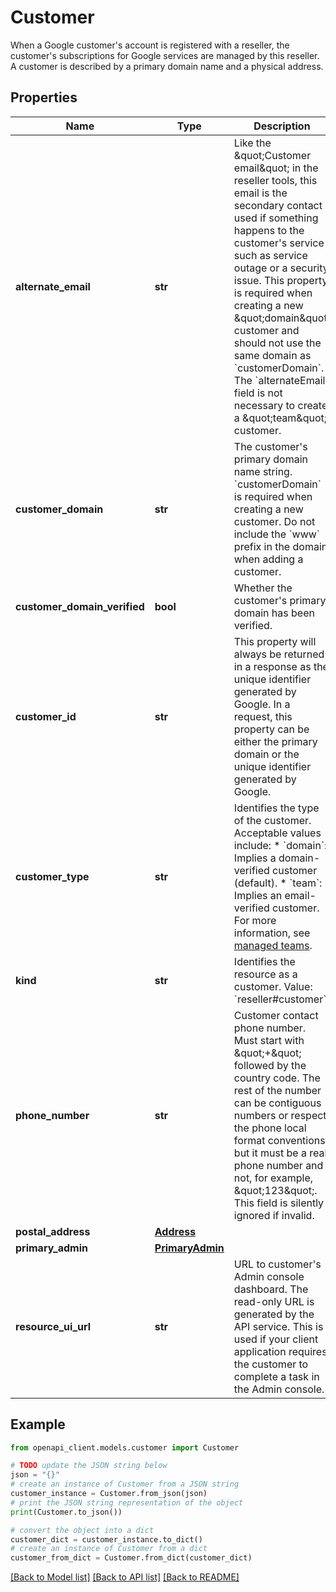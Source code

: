 # Customer

When a Google customer's account is registered with a reseller, the customer's subscriptions for Google services are managed by this reseller. A customer is described by a primary domain name and a physical address.

## Properties

Name | Type | Description | Notes
------------ | ------------- | ------------- | -------------
**alternate_email** | **str** | Like the \&quot;Customer email\&quot; in the reseller tools, this email is the secondary contact used if something happens to the customer&#39;s service such as service outage or a security issue. This property is required when creating a new \&quot;domain\&quot; customer and should not use the same domain as &#x60;customerDomain&#x60;. The &#x60;alternateEmail&#x60; field is not necessary to create a \&quot;team\&quot; customer. | [optional] 
**customer_domain** | **str** | The customer&#39;s primary domain name string. &#x60;customerDomain&#x60; is required when creating a new customer. Do not include the &#x60;www&#x60; prefix in the domain when adding a customer. | [optional] 
**customer_domain_verified** | **bool** | Whether the customer&#39;s primary domain has been verified. | [optional] 
**customer_id** | **str** | This property will always be returned in a response as the unique identifier generated by Google. In a request, this property can be either the primary domain or the unique identifier generated by Google. | [optional] 
**customer_type** | **str** | Identifies the type of the customer. Acceptable values include: * &#x60;domain&#x60;: Implies a domain-verified customer (default). * &#x60;team&#x60;: Implies an email-verified customer. For more information, see [managed teams](https://support.google.com/a/users/answer/9939479). | [optional] 
**kind** | **str** | Identifies the resource as a customer. Value: &#x60;reseller#customer&#x60; | [optional] [default to 'reseller#customer']
**phone_number** | **str** | Customer contact phone number. Must start with \&quot;+\&quot; followed by the country code. The rest of the number can be contiguous numbers or respect the phone local format conventions, but it must be a real phone number and not, for example, \&quot;123\&quot;. This field is silently ignored if invalid. | [optional] 
**postal_address** | [**Address**](Address.md) |  | [optional] 
**primary_admin** | [**PrimaryAdmin**](PrimaryAdmin.md) |  | [optional] 
**resource_ui_url** | **str** | URL to customer&#39;s Admin console dashboard. The read-only URL is generated by the API service. This is used if your client application requires the customer to complete a task in the Admin console. | [optional] 

## Example

```python
from openapi_client.models.customer import Customer

# TODO update the JSON string below
json = "{}"
# create an instance of Customer from a JSON string
customer_instance = Customer.from_json(json)
# print the JSON string representation of the object
print(Customer.to_json())

# convert the object into a dict
customer_dict = customer_instance.to_dict()
# create an instance of Customer from a dict
customer_from_dict = Customer.from_dict(customer_dict)
```
[[Back to Model list]](../README.md#documentation-for-models) [[Back to API list]](../README.md#documentation-for-api-endpoints) [[Back to README]](../README.md)


